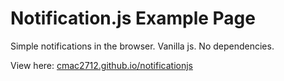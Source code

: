 # Notification.js Example Page

Simple notifications in the browser. Vanilla js. No dependencies.

View here: [cmac2712.github.io/notificationjs](http://cmac2712.github.io/notificationjs)
